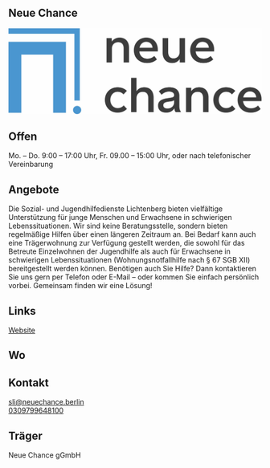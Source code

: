 ## Neue Chance
  <img id="topmedia" src="/Beratung/Beratung_Jugendlicher/images/NeueChance/Logo Neue Chance gGmbH.jpg" />


## Offen
 Mo. – Do. 9:00 – 17:00 Uhr, Fr. 09.00 – 15:00 Uhr, oder nach telefonischer Vereinbarung

## Angebote
Die Sozial- und Jugendhilfedienste Lichtenberg bieten vielfältige Unterstützung für junge Menschen und Erwachsene in schwierigen Lebenssituationen. Wir sind keine Beratungsstelle, sondern bieten regelmäßige Hilfen über einen längeren Zeitraum an. Bei Bedarf kann auch eine Trägerwohnung zur Verfügung gestellt werden, die sowohl für das Betreute Einzelwohnen der Jugendhilfe als auch für Erwachsene in schwierigen Lebenssituationen (Wohnungsnotfallhilfe nach § 67 SGB XII) bereitgestellt werden können. Benötigen auch Sie Hilfe? Dann kontaktieren Sie uns gern per Telefon oder E-Mail – oder kommen Sie einfach persönlich vorbei. Gemeinsam finden wir eine Lösung!

## Links
<a class="external_link" href="www.neuechance.berlin">Website</a>

## Wo
<div id="gmap"></div>
<script>window.onload = showMap('Große-Leege-Straße 97/98, 13055 Berlin', 0, 'gmap_mini')</script>

## Kontakt
[sli@neuechance.berlin](mailto:sli@neuechance.berlin)<br>
<a href="tel:+49309799648100">0309799648100</a><br>

## Träger
Neue Chance gGmbH
